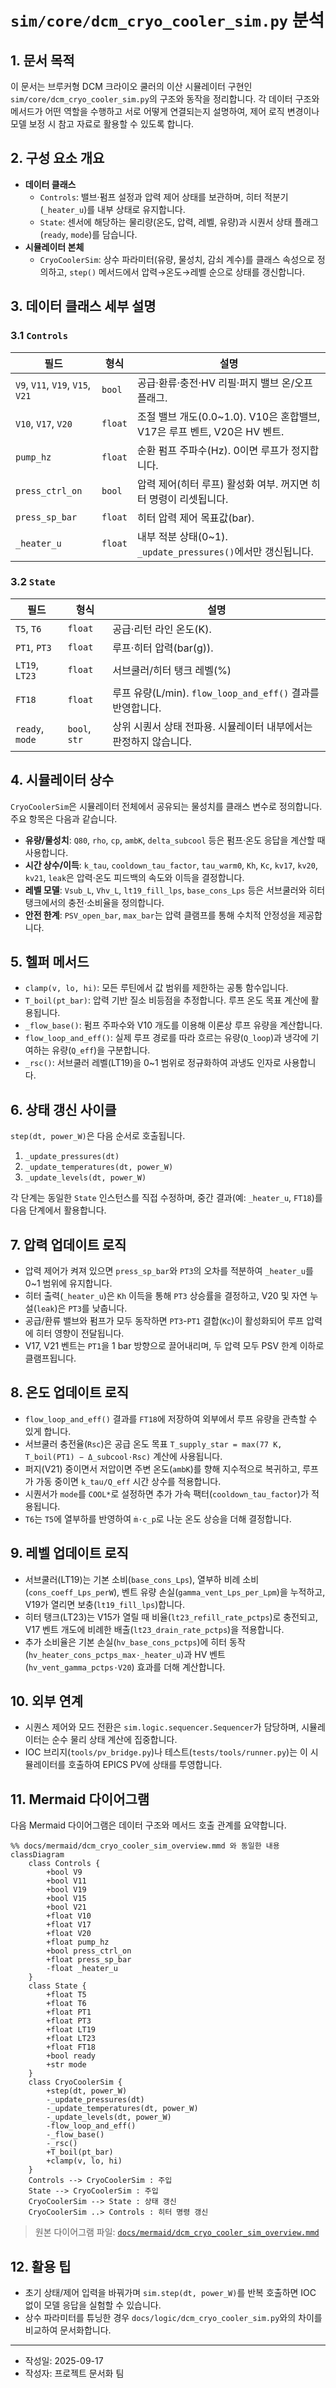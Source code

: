 # `sim/core/dcm_cryo_cooler_sim.py` 분석

## 1. 문서 목적
이 문서는 브루커형 DCM 크라이오 쿨러의 이산 시뮬레이터 구현인 `sim/core/dcm_cryo_cooler_sim.py`의 구조와 동작을 정리합니다. 각 데이터 구조와 메서드가 어떤 역할을 수행하고 서로 어떻게 연결되는지 설명하여, 제어 로직 변경이나 모델 보정 시 참고 자료로 활용할 수 있도록 합니다.

## 2. 구성 요소 개요
- **데이터 클래스**
  - `Controls`: 밸브·펌프 설정과 압력 제어 상태를 보관하며, 히터 적분기(`_heater_u`)를 내부 상태로 유지합니다.
  - `State`: 센서에 해당하는 물리량(온도, 압력, 레벨, 유량)과 시퀀서 상태 플래그(`ready`, `mode`)를 담습니다.
- **시뮬레이터 본체**
  - `CryoCoolerSim`: 상수 파라미터(유량, 물성치, 감쇠 계수)를 클래스 속성으로 정의하고, `step()` 메서드에서 압력→온도→레벨 순으로 상태를 갱신합니다.

## 3. 데이터 클래스 세부 설명
### 3.1 `Controls`
| 필드 | 형식 | 설명 |
|------|------|------|
| `V9`, `V11`, `V19`, `V15`, `V21` | `bool` | 공급·환류·충전·HV 리필·퍼지 밸브 온/오프 플래그. |
| `V10`, `V17`, `V20` | `float` | 조절 밸브 개도(0.0~1.0). V10은 혼합밸브, V17은 루프 벤트, V20은 HV 벤트. |
| `pump_hz` | `float` | 순환 펌프 주파수(Hz). 0이면 루프가 정지합니다. |
| `press_ctrl_on` | `bool` | 압력 제어(히터 루프) 활성화 여부. 꺼지면 히터 명령이 리셋됩니다. |
| `press_sp_bar` | `float` | 히터 압력 제어 목표값(bar). |
| `_heater_u` | `float` | 내부 적분 상태(0~1). `_update_pressures()`에서만 갱신됩니다. |

### 3.2 `State`
| 필드 | 형식 | 설명 |
|------|------|------|
| `T5`, `T6` | `float` | 공급·리턴 라인 온도(K). |
| `PT1`, `PT3` | `float` | 루프·히터 압력(bar(g)). |
| `LT19`, `LT23` | `float` | 서브쿨러/히터 탱크 레벨(%) |
| `FT18` | `float` | 루프 유량(L/min). `flow_loop_and_eff()` 결과를 반영합니다. |
| `ready`, `mode` | `bool`, `str` | 상위 시퀀서 상태 전파용. 시뮬레이터 내부에서는 판정하지 않습니다. |

## 4. 시뮬레이터 상수
`CryoCoolerSim`은 시뮬레이터 전체에서 공유되는 물성치를 클래스 변수로 정의합니다. 주요 항목은 다음과 같습니다.

- **유량/물성치**: `Q80`, `rho`, `cp`, `ambK`, `delta_subcool` 등은 펌프·온도 응답을 계산할 때 사용합니다.
- **시간 상수/이득**: `k_tau`, `cooldown_tau_factor`, `tau_warm0`, `Kh`, `Kc`, `kv17`, `kv20`, `kv21`, `leak`은 압력·온도 피드백의 속도와 이득을 결정합니다.
- **레벨 모델**: `Vsub_L`, `Vhv_L`, `lt19_fill_lps`, `base_cons_Lps` 등은 서브쿨러와 히터 탱크에서의 충전·소비율을 정의합니다.
- **안전 한계**: `PSV_open_bar`, `max_bar`는 압력 클램프를 통해 수치적 안정성을 제공합니다.

## 5. 헬퍼 메서드
- `clamp(v, lo, hi)`: 모든 루틴에서 값 범위를 제한하는 공통 함수입니다.
- `T_boil(pt_bar)`: 압력 기반 질소 비등점을 추정합니다. 루프 온도 목표 계산에 활용됩니다.
- `_flow_base()`: 펌프 주파수와 V10 개도를 이용해 이론상 루프 유량을 계산합니다.
- `flow_loop_and_eff()`: 실제 루프 경로를 따라 흐르는 유량(`Q_loop`)과 냉각에 기여하는 유량(`Q_eff`)을 구분합니다.
- `_rsc()`: 서브쿨러 레벨(LT19)을 0~1 범위로 정규화하여 과냉도 인자로 사용합니다.

## 6. 상태 갱신 사이클
`step(dt, power_W)`은 다음 순서로 호출됩니다.
1. `_update_pressures(dt)`
2. `_update_temperatures(dt, power_W)`
3. `_update_levels(dt, power_W)`

각 단계는 동일한 `State` 인스턴스를 직접 수정하며, 중간 결과(예: `_heater_u`, `FT18`)를 다음 단계에서 활용합니다.

## 7. 압력 업데이트 로직
- 압력 제어가 켜져 있으면 `press_sp_bar`와 `PT3`의 오차를 적분하여 `_heater_u`를 0~1 범위에 유지합니다.
- 히터 출력(`_heater_u`)은 `Kh` 이득을 통해 `PT3` 상승률을 결정하고, V20 및 자연 누설(`leak`)은 `PT3`를 낮춥니다.
- 공급/환류 밸브와 펌프가 모두 동작하면 `PT3`-`PT1` 결합(`Kc`)이 활성화되어 루프 압력에 히터 영향이 전달됩니다.
- V17, V21 벤트는 `PT1`을 1 bar 방향으로 끌어내리며, 두 압력 모두 PSV 한계 이하로 클램프됩니다.

## 8. 온도 업데이트 로직
- `flow_loop_and_eff()` 결과를 `FT18`에 저장하여 외부에서 루프 유량을 관측할 수 있게 합니다.
- 서브쿨러 충전율(`Rsc`)은 공급 온도 목표 `T_supply_star = max(77 K, T_boil(PT1) − Δ_subcool·Rsc)` 계산에 사용됩니다.
- 퍼지(V21) 중이면서 저압이면 주변 온도(`ambK`)를 향해 지수적으로 복귀하고, 루프가 가동 중이면 `k_tau/Q_eff` 시간 상수를 적용합니다.
- 시퀀서가 `mode`를 `COOL*`로 설정하면 추가 가속 팩터(`cooldown_tau_factor`)가 적용됩니다.
- `T6`는 `T5`에 열부하를 반영하여 `ṁ·c_p`로 나눈 온도 상승을 더해 결정합니다.

## 9. 레벨 업데이트 로직
- 서브쿨러(LT19)는 기본 소비(`base_cons_Lps`), 열부하 비례 소비(`cons_coeff_Lps_perW`), 벤트 유량 손실(`gamma_vent_Lps_per_Lpm`)을 누적하고, V19가 열리면 보충(`lt19_fill_lps`)합니다.
- 히터 탱크(LT23)는 V15가 열릴 때 비율(`lt23_refill_rate_pctps`)로 충전되고, V17 벤트 개도에 비례한 배출(`lt23_drain_rate_pctps`)을 적용합니다.
- 추가 소비율은 기본 손실(`hv_base_cons_pctps`)에 히터 동작(`hv_heater_cons_pctps_max·_heater_u`)과 HV 벤트(`hv_vent_gamma_pctps·V20`) 효과를 더해 계산합니다.

## 10. 외부 연계
- 시퀀스 제어와 모드 전환은 `sim.logic.sequencer.Sequencer`가 담당하며, 시뮬레이터는 순수 물리 상태 계산에 집중합니다.
- IOC 브리지(`tools/pv_bridge.py`)나 테스트(`tests/tools/runner.py`)는 이 시뮬레이터를 호출하여 EPICS PV에 상태를 투영합니다.

## 11. Mermaid 다이어그램
다음 Mermaid 다이어그램은 데이터 구조와 메서드 호출 관계를 요약합니다.

```mermaid
%% docs/mermaid/dcm_cryo_cooler_sim_overview.mmd 와 동일한 내용
classDiagram
    class Controls {
        +bool V9
        +bool V11
        +bool V19
        +bool V15
        +bool V21
        +float V10
        +float V17
        +float V20
        +float pump_hz
        +bool press_ctrl_on
        +float press_sp_bar
        -float _heater_u
    }
    class State {
        +float T5
        +float T6
        +float PT1
        +float PT3
        +float LT19
        +float LT23
        +float FT18
        +bool ready
        +str mode
    }
    class CryoCoolerSim {
        +step(dt, power_W)
        -_update_pressures(dt)
        -_update_temperatures(dt, power_W)
        -_update_levels(dt, power_W)
        -flow_loop_and_eff()
        -_flow_base()
        -_rsc()
        +T_boil(pt_bar)
        +clamp(v, lo, hi)
    }
    Controls --> CryoCoolerSim : 주입
    State --> CryoCoolerSim : 주입
    CryoCoolerSim --> State : 상태 갱신
    CryoCoolerSim ..> Controls : 히터 명령 갱신
```

> 원본 다이어그램 파일: [`docs/mermaid/dcm_cryo_cooler_sim_overview.mmd`](../mermaid/dcm_cryo_cooler_sim_overview.mmd)

## 12. 활용 팁
- 초기 상태/제어 입력을 바꿔가며 `sim.step(dt, power_W)`를 반복 호출하면 IOC 없이 모델 응답을 실험할 수 있습니다.
- 상수 파라미터를 튜닝한 경우 `docs/logic/dcm_cryo_cooler_sim.py`와의 차이를 비교하여 문서화합니다.

---
- 작성일: 2025-09-17
- 작성자: 프로젝트 문서화 팀
